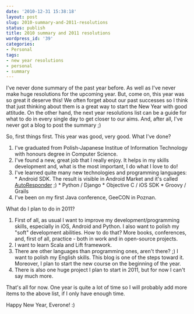 ```yaml
---
date: '2010-12-31 15:38:18'
layout: post
slug: 2010-summary-and-2011-resolutions
status: publish
title: 2010 summary and 2011 resolutions
wordpress_id: '39'
categories:
- Personal
tags:
- new year resolutions
- personal
- summary
---
```


I've never done summary of the past year before. As well as I've never make huge resolutions for the upcoming year. But, come on, this year was so great it deserve this! We often forget about our past successes so I think that just thinking about them is a great way to start the New Year with good attitude. On the other hand, the next year resolutions list can be a guide for what to do in every single day to get closer to our aims. And, after all, I've never got a blog to post the summary ;)

So, first things first. This year was good, very good. What I've done?
	
  1. I've graduated from Polish-Japanese Institue of Information Technology with honours degree in Computer Science.
  2. I've found a new, great job that I really enjoy. It helps in my skills development and, what is the most important, I do what I love to do!
  3. I've learned quite many new technologies and programming languages:
    * Android SDK. The result is visible in Android Market and it's called [AutoResponder](http://autoresponder.swierczynski.net/) ;)
    * Python / Django
    * Objective C / iOS SDK
    * Groovy / Grails
  4. I've been on my first Java conference, GeeCON in Poznan.


What do I plan to do in 2011?
	
  1. First of all, as usual I want to improve my development/programming skills, especially in iOS, Android and Python. I also want to polish my "soft" development abilities. How to do that? More books, conferences, and, first of all, practice - both in work and in open-source projects.
  2. I want to learn Scala and Lift framework.
  3. There are other languages than programming ones, aren't there? ;) I want to polish my English skills. This blog is one of the steps toward it. Moreover, I plan to start the new course on the beginning of the year.
  4. There is also one huge project I plan to start in 2011, but for now I can't say much more.


That's all for now. One year is quite a lot of time so I will probably add more items to the above list, if I only have enough time.

Happy New Year, Everone! :)
